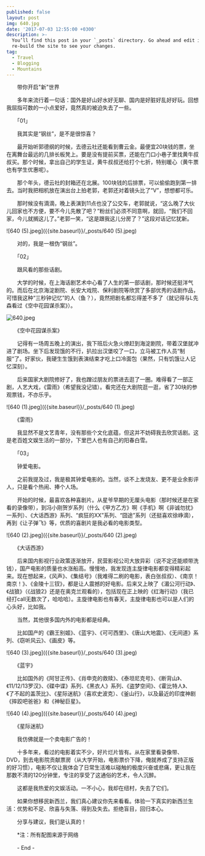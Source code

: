 ```yaml
---
published: false
layout: post
img: 640.jpg
date: '2017-07-03 12:55:00 +0300'
description: >-
  You’ll find this post in your `_posts` directory. Go ahead and edit it and
  re-build the site to see your changes.
tag:
  - Travel
  - Blogging
  - Mountains
---
```

　　带你开启"新"世界

　　多年来流行着一句话：国外是好山好水好无聊、国内是好脏好乱好好玩。回想我屈指可数的一小点爱好，竟然真的被迫失去了一些。

　　「01」

　　我其实是“钢丝”，是不是很惊喜？

　　最开始听郭德纲的时候，去德云社还能看到曹云金。最便宜20块钱的票，坐在离舞台最远的几排长板凳上。要是没有提前买票，还能在门口小巷子里找黄牛叔叔买。那个时候，拿出自己的学生证，黄牛叔叔还给打个七折，特别暖心（黄牛票也有学生优惠呢）。

　　那个年头，德云社的封箱还在北展。100块钱的后排票，可以偷偷跑到第一排去。当时我把相机放在演出台上拍老郭，老郭还对着镜头比了“V”，想想都可乐。

　　那时候没有滴滴，晚上表演到11点也没了公交车，老郭就说，“这么晚了大伙儿回家也不方便，要不今儿先散了吧？”粉丝们必须不同意啊，就回，“我们不回家，今儿就搁这儿了。”老郭一笑，“这是跟我这儿分房了？”这段对话记忆犹新。

![640 (5).jpeg]({{site.baseurl}}/_posts/640 (5).jpeg)

　　对的，我是一根伪“钢丝”。

　　「02」

　　跟风看的那些话剧。

　　大学的时候，在上海话剧艺术中心看了人生的第一部话剧，那时候还挺洋气的。而后在北京海淀剧院、长安大戏院、保利剧院等欣赏了多部优秀的话剧作品，可惜我这种“三秒钟记忆”的人（鱼？），竟然把剧名都忘得差不多了（就记得与L先森看过《空中花园谋杀案》）。

![640.jpeg]({{site.baseurl}}/_posts/640.jpeg)

　　《空中花园谋杀案》

　　记得有一场周五晚上的演出，我下班后火急火燎赶到海淀剧院，带着汉堡就冲进了剧场。坐下后发现饿的不行，扒拉出汉堡咬了一口，立马被工作人员“制服“了。好家伙，我硬生生饿到表演结束才吃上口冷面包（果然，只有饥饿让人记忆深刻）。

　　后来国家大剧院修好了，我也蹭过朋友的票进去逛了一圈。难得看了一部正剧，人艺大戏，《雷雨》（希望我没记错）。看完还在大剧院逛一逛，省了30块的参观票钱，不亦乐乎。

![640 (1).jpeg]({{site.baseurl}}/_posts/640 (1).jpeg)

　　《雷雨》

　　我显然不是文艺青年，没有那些个文化底蕴，但这并不妨碍我去欣赏话剧。这是老百姓文娱生活的一部分，下里巴人也有自己的阳春白雪。

　　「03」

　　钟爱电影。

　　之前我提及过，我是极其钟爱电影的。当然，谈不上发烧友、更不是业余影评人，只是看个热闹、捧个人场。

　　开始的时候，最喜欢各种喜剧片。从星爷早期的无厘头电影（那时候还是在家看的录像带），到冯小刚贺岁系列（什么《甲方乙方》啊《手机》啊《非诚勿扰》一系列）、《大话西游》系列、“疯狂的XX”系列、“囧途”系列（还挺喜欢徐峥滴），再到《让子弹飞》等，优质的喜剧片是我必看的电影类型。

![640 (2).jpeg]({{site.baseurl}}/_posts/640 (2).jpeg)

　　《大话西游》

　　后来国内影视行业政策逐渐放开，民营影视公司大放异彩（说不定还能顺带洗钱），国产电影的质量也水涨船高。慢慢地，我发现连主旋律电影都变得精彩起来。现在想起来，《风声》、《集结号》（我难得二刷的电影，表白张叔叔）、《南京！南京！》、《金陵十三钗》，都是让人震撼的好电影。后来又上映了《湄公河行动》、《战狼》（《战狼2》还是在奥克兰观看的），包括现在正上映的《红海行动》（我已经打call无数次了，哈哈哈）。主旋律电影也有春天，主旋律电影也可以是人们的心头好，比如我。

　　当然，其他很多国内外的电影都是经典。

　　比如国产的《霸王别姬》、《蓝宇》、《可可西里》、《唐山大地震》、《无间道》系列、《窃听风云》、《画皮》等。

![640 (3).jpeg]({{site.baseurl}}/_posts/640 (3).jpeg)

　　《蓝宇》

　　比如国外的《阿甘正传》、《肖申克的救赎》、《泰坦尼克号》、《断背山》、《11/12/13罗汉》、《碟中谍》系列、《黑衣人》系列、《盗梦空间》、《霍比特人》、《了不起的盖茨比》、《星际迷航》（喜欢史波克）、《釜山行》，以及最近的印度神剧《摔跤吧爸爸》和《神秘巨星》。

![640 (4).jpeg]({{site.baseurl}}/_posts/640 (4).jpeg)

　　《星际迷航》

　　我仿佛就是一个卖电影广告的！

　　十多年来，看过的电影着实不少，好片烂片皆有。从在家里看录像带、DVD，到去电影院贡献票房（从大学开始，电影票价下降，俺就养成了支持正版的好习惯），电影不仅让我体会了日常生活难以碰触的极度兴奋或悲痛，更让我在那数不清的120分钟里，专注的享受了这通俗的艺术，令人沉醉。

　　这都是我热爱的文娱活动。一不小心，我却在纽村，失去了它们。

　　如果你想移民新西兰，我们真心建议你先来看看。体验一下真实的新西兰生活：优势和不足、欣喜与失落、得到及失去。拒绝盲目，回归本心。

　　分享与建议，我们是认真的！

　　*注：所有配图来源于网络

　　- End -
